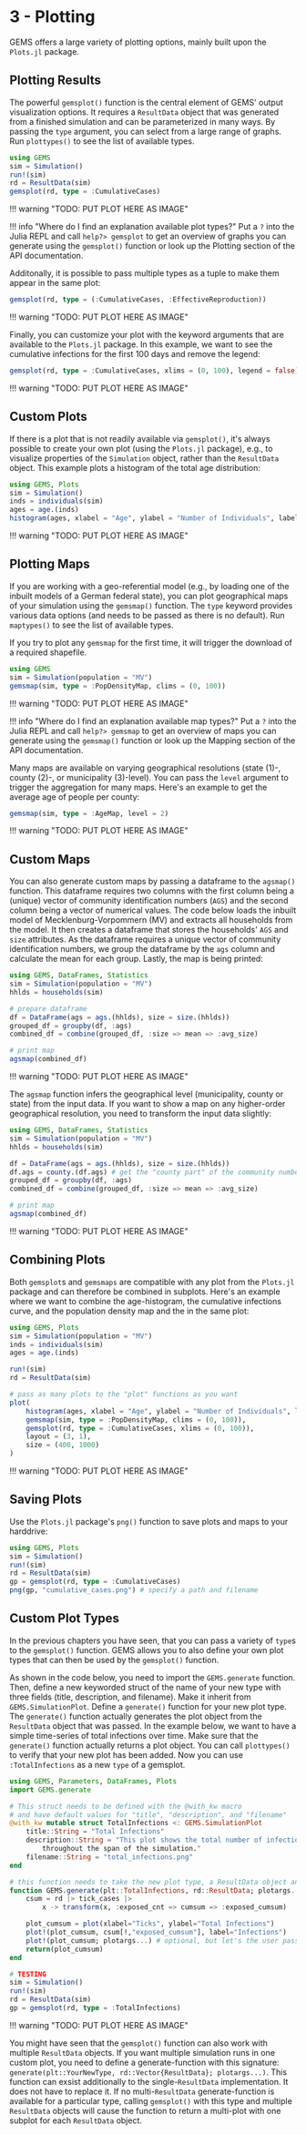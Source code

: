 # 3 - Plotting

GEMS offers a large variety of plotting options, mainly built upon the `Plots.jl` package.


## Plotting Results

The powerful `gemsplot()` function is the central element of GEMS' output visualization options.
It requires a `ResultData` object that was generated from a finished simulation and can be parameterized in many ways.
By passing the `type` argument, you can select from a large range of graphs.
Run `plottypes()` to see the list of available types.

```julia
using GEMS
sim = Simulation()
run!(sim)
rd = ResultData(sim)
gemsplot(rd, type = :CumulativeCases)
```

!!! warning "TODO: PUT PLOT HERE AS IMAGE"

!!! info "Where do I find an explanation available plot types?"
    Put a `?` into the Julia REPL and call `help?> gemsplot` to get an overview of graphs you can generate using the `gemsplot()` function or look up the Plotting section of the API documentation.

Additonally, it is possible to pass multiple types as a tuple to make them appear in the same plot:

```julia
gemsplot(rd, type = (:CumulativeCases, :EffectiveReproduction))
```

!!! warning "TODO: PUT PLOT HERE AS IMAGE"

Finally, you can customize your plot with the keyword arguments that are available to the `Plots.jl` package.
In this example, we want to see the cumulative infections for the first 100 days and remove the legend:

```julia
gemsplot(rd, type = :CumulativeCases, xlims = (0, 100), legend = false)
```

!!! warning "TODO: PUT PLOT HERE AS IMAGE"


## Custom Plots

If there is a plot that is not readily available via `gemsplot()`, it's always possible to create your own plot (using the `Plots.jl` package), e.g., to visualize properties of the `Simulation` object, rather than the `ResultData` object.
This example plots a histogram of the total age distribution:

```julia
using GEMS, Plots
sim = Simulation()
inds = individuals(sim)
ages = age.(inds)
histogram(ages, xlabel = "Age", ylabel = "Number of Individuals", label = "Individuals per Age")
```

!!! warning "TODO: PUT PLOT HERE AS IMAGE"


## Plotting Maps

If you are working with a geo-referential model (e.g., by loading one of the inbuilt models of a German federal state), you can plot geographical maps of your simulation using the `gemsmap()` function.
The `type` keyword provides various data options (and needs to be passed as there is no default).
Run `maptypes()` to see the list of available types.

If you try to plot any `gemsmap` for the first time, it will trigger the download of a required shapefile.

```julia
using GEMS
sim = Simulation(population = "MV")
gemsmap(sim, type = :PopDensityMap, clims = (0, 100))
```

!!! warning "TODO: PUT PLOT HERE AS IMAGE"

!!! info "Where do I find an explanation available map types?"
    Put a `?` into the Julia REPL and call `help?> gemsmap` to get an overview of maps you can generate using the `gemsmap()` function or look up the Mapping section of the API documentation.

Many maps are available on varying geographical resolutions (state (1)-, county (2)-, or municipality (3)-level).
You can pass the `level` argument to trigger the aggregation for many maps.
Here's an example to get the average age of people per county:

```julia
gemsmap(sim, type = :AgeMap, level = 2)
```

!!! warning "TODO: PUT PLOT HERE AS IMAGE"


## Custom Maps

You can also generate custom maps by passing a dataframe to the `agsmap()` function.
This dataframe requires two columns with the first column being a (unique) vector of community identification numbers (`AGS`) and the second column being a vector of numerical values.
The code below loads the inbuilt model of Mecklenburg-Vorpommern (MV) and extracts all households from the model.
It then creates a dataframe that stores the households' `AGS` and `size` attributes.
As the dataframe requires a unique vector of community identification numbers, we group the dataframe by the `ags` column and calculate the mean for each group.
Lastly, the map is being printed:

```julia
using GEMS, DataFrames, Statistics
sim = Simulation(population = "MV")
hhlds = households(sim)

# prepare dataframe
df = DataFrame(ags = ags.(hhlds), size = size.(hhlds))
grouped_df = groupby(df, :ags)
combined_df = combine(grouped_df, :size => mean => :avg_size)

# print map
agsmap(combined_df)
```

!!! warning "TODO: PUT PLOT HERE AS IMAGE"

The `agsmap` function infers the geographical level (municipality, county or state) from the input data.
If you want to show a map on any higher-order geographical resolution, you need to transform the input data slightly:

```julia
using GEMS, DataFrames, Statistics
sim = Simulation(population = "MV")
hhlds = households(sim)

df = DataFrame(ags = ags.(hhlds), size = size.(hhlds))
df.ags = county.(df.ags) # get the "county part" of the community number (AGS)
grouped_df = groupby(df, :ags)
combined_df = combine(grouped_df, :size => mean => :avg_size)

# print map
agsmap(combined_df)
```

!!! warning "TODO: PUT PLOT HERE AS IMAGE"


## Combining Plots

Both `gemsplot`s and `gemsmaps` are compatible with any plot from the `Plots.jl` package and can therefore be combined in subplots.
Here's an example where we want to combine the age-histogram, the cumulative infections curve, and the population density map and the in the same plot:

```julia
using GEMS, Plots
sim = Simulation(population = "MV")
inds = individuals(sim)
ages = age.(inds)

run!(sim)
rd = ResultData(sim)

# pass as many plots to the "plot" functions as you want
plot(
    histogram(ages, xlabel = "Age", ylabel = "Number of Individuals", label = "Individuals per Age"),
    gemsmap(sim, type = :PopDensityMap, clims = (0, 100)),
    gemsplot(rd, type = :CumulativeCases, xlims = (0, 100)),
    layout = (3, 1),
    size = (400, 1000)
)
```

!!! warning "TODO: PUT PLOT HERE AS IMAGE"

## Saving Plots

Use the `Plots.jl` package's `png()` function to save plots and maps to your harddrive:

```julia
using GEMS, Plots
sim = Simulation()
run!(sim)
rd = ResultData(sim)
gp = gemsplot(rd, type = :CumulativeCases)
png(gp, "cumulative_cases.png") # specify a path and filename
```

## Custom Plot Types

In the previous chapters you have seen, that you can pass a variety of `type`s to the `gemsplot()` function.
GEMS allows you to also define your own plot types that can then be used by the `gemsplot()` function.

As shown in the code below, you need to import the `GEMS.generate` function.
Then, define a new keyworded struct of the name of your new type with three fields (title, description, and filename).
Make it inherit from `GEMS.SimulationPlot`.
Define a `generate()` function for your new plot type. 
The `generate()` function actually generates the plot object from the `ResultData` object that was passed.
In the example below, we want to have a simple time-series of total infections over time.
Make sure that the `generate()` function actually returns a plot object.
You can call `plottypes()` to verify that your new plot has been added.
Now you can use `:TotalInfections` as a new `type` of a gemsplot.

```julia
using GEMS, Parameters, DataFrames, Plots
import GEMS.generate

# This struct needs to be defined with the @with_kw macro
# and have default values for "title", "description", and "filename" 
@with_kw mutable struct TotalInfections <: GEMS.SimulationPlot
    title::String = "Total Infections"
    description::String = "This plot shows the total number of infections 
        throughout the span of the simulation." 
    filename::String = "total_infections.png"
end

# this function needs to take the new plot type, a ResultData object and optional plotargs...
function GEMS.generate(plt::TotalInfections, rd::ResultData; plotargs...)
    csum = rd |> tick_cases |>
        x -> transform(x, :exposed_cnt => cumsum => :exposed_cumsum)

    plot_cumsum = plot(xlabel="Ticks", ylabel="Total Infections")
    plot!(plot_cumsum, csum[!,"exposed_cumsum"], label="Infections")
    plot!(plot_cumsum; plotargs...) # optional, but let's the user pass custom arguments such as "xlims", etc...
    return(plot_cumsum)
end

# TESTING
sim = Simulation()
run!(sim)
rd = ResultData(sim)
gp = gemsplot(rd, type = :TotalInfections)
```

!!! warning "TODO: PUT PLOT HERE AS IMAGE"

You might have seen that the `gemsplot()` function can also work with multiple `ResultData` objects.
If you want multiple simulation runs in one custom plot, you need to define a generate-function with this signature: `generate(plt::YourNewType, rd::Vector{ResultData}; plotargs...)`.
This function can exsist additionally to the single-`ResultData` implementation.
It does not have to replace it.
If no multi-`ResultData` generate-function is available for a particular type, calling `gemsplot()` with this type and multiple `ResultData` objects will cause the function to return a multi-plot with one subplot for each `ResultData` object.